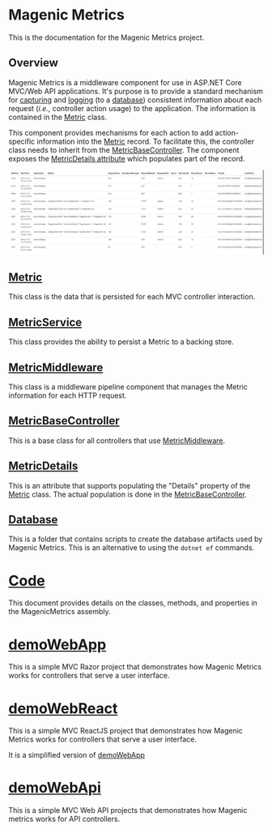 # Magenic Metrics
This is the documentation for the Magenic Metrics project.

## Overview
Magenic Metrics is a middleware component for use in ASP.NET Core MVC/Web API applications.
It's purpose is to provide a standard mechanism for [capturing](#MetricMiddleware) and [logging](#MetricService) 
(to a [database](#Database)) consistent information about each request (*i.e.*, controller action usage) to the application.
The information is contained in the [Metric](#Metric) class.

This component provides mechanisms for each action to add action-specific information into the [Metric](#Metric) record.
To facilitate this, the controller class needs to inherit from the [MetricBaseController](#MetricBaseController).
The component exposes the [MetricDetails attribute](#MetricDetails) which populates part of the record.

![Sample Metrics](/images/metrics-in-grid.png)

## [Metric](documentation/Metric.md)
This class is the data that is persisted for each MVC controller interaction.

## [MetricService](documentation/MetricService.md)
This class provides the ability to persist a Metric to a backing store.

## [MetricMiddleware](documentation/MetricMiddleware.md)
This class is a middleware pipeline component that manages the Metric information for each HTTP request.

## [MetricBaseController](documentation/MetricBaseController.md)
This is a base class for all controllers that use [MetricMiddleware](#MetricMiddleware).

## [MetricDetails](documentation/MetricDetails.md)
This is an attribute that supports populating the "Details" property of the [Metric](#Metric) class.
The actual population is done in the [MetricBaseController](#MetricBaseController).

## [Database](documentation/Database.md)
This is a folder that contains scripts to create the database artifacts used by Magenic Metrics.
This is an alternative to using the `dotnet ef` commands.

# [Code](documentation/MagenicMetrics.md)
This document provides details on the classes, methods, and properties in the MagenicMetrics assembly.

# [demoWebApp](documentation/demoWebApp.md)
This is a simple MVC Razor project that demonstrates how Magenic Metrics works for controllers that serve a user interface.

# [demoWebReact](documentation/demoWebReact.md)
This is a simple MVC ReactJS project that demonstrates how Magenic Metrics works for controllers that serve a user interface.

It is a simplified version of [demoWebApp](#demoWebApp)

# [demoWebApi](documentation/demoWebApi.md)

This is a simple MVC Web API projects that demonstrates how Magenic metrics works for API controllers.

